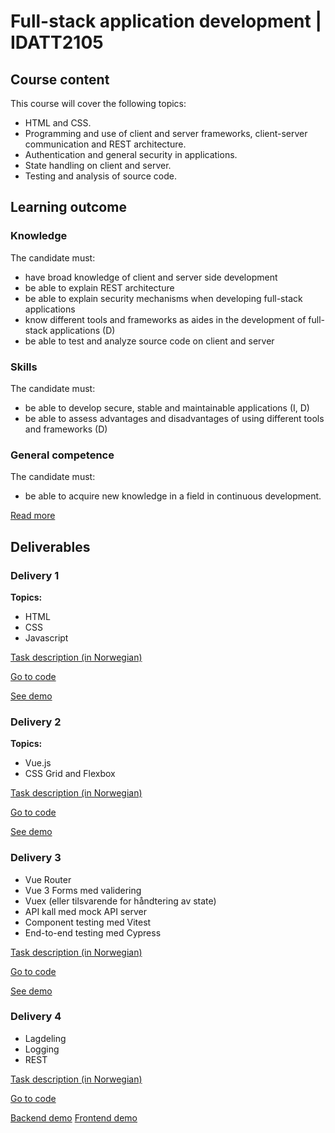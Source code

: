 # Full-stack application development | IDATT2105
## Course content

This course will cover the following topics:

- HTML and CSS.
- Programming and use of client and server frameworks, client-server communication and REST architecture.
- Authentication and general security in applications.
- State handling on client and server.
- Testing and analysis of source code.

## Learning outcome

### Knowledge

The candidate must:

- have broad knowledge of client and server side development
- be able to explain REST architecture
- be able to explain security mechanisms when developing full-stack applications
- know different tools and frameworks as aides in the development of full-stack applications (D)
- be able to test and analyze source code on client and server


### Skills

The candidate must:

- be able to develop secure, stable and maintainable applications (I, D)
- be able to assess advantages and disadvantages of using different tools and frameworks (D)

### General competence

The candidate must:

- be able to acquire new knowledge in a field in continuous development.

[Read more](https://www.ntnu.edu/studies/courses/IDATT2105#tab=omEmnet)

## Deliverables

### Delivery 1

**Topics:**
- HTML
- CSS
- Javascript

[Task description (in Norwegian)](https://francin.notion.site/ving-1-HTML-CSS-og-Javascript-74ad0341ed8a42d1b5614f3f11e3b6f7)

[Go to code](./Ex1)

[See demo](https://folk.ntnu.no/francinv/IDATT2105/Ex1/)

### Delivery 2

**Topics:**
- Vue.js
- CSS Grid and Flexbox

[Task description (in Norwegian)](https://www.notion.so/francin/ving-2-Kalkulator-i-Vue-d02ff3cb21be4a9e8186b66f1de9fbfb)

[Go to code](./Ex2)

[See demo](https://ex2-idatt2105.vercel.app)

### Delivery 3
- Vue Router
- Vue 3 Forms med validering
- Vuex (eller tilsvarende for håndtering av state)
- API kall med mock API server
- Component testing med Vitest
- End-to-end testing med Cypress

[Task description (in Norwegian)](https://s3.us-west-2.amazonaws.com/secure.notion-static.com/25f5fa07-416e-4d30-bb7c-145685de04f2/DATT2105_ving_3%281%29.pdf?X-Amz-Algorithm=AWS4-HMAC-SHA256&X-Amz-Content-Sha256=UNSIGNED-PAYLOAD&X-Amz-Credential=AKIAT73L2G45EIPT3X45%2F20230302%2Fus-west-2%2Fs3%2Faws4_request&X-Amz-Date=20230302T091910Z&X-Amz-Expires=86400&X-Amz-Signature=0d0f4ebca1d1843582e7e2be8202ee3983822679f2f11c28a5a41f8d068ebb56&X-Amz-SignedHeaders=host&response-content-disposition=filename%3D%22DATT2105%2520%25C3%2598ving%25203%281%29.pdf%22&x-id=GetObject)

[Go to code](./Ex3)

[See demo](https://ex3-idatt2105.vercel.app)

### Delivery 4
- Lagdeling
- Logging 
- REST

[Task description (in Norwegian)](https://s3.us-west-2.amazonaws.com/secure.notion-static.com/b58a3086-108b-4f72-81fd-3439ebc10c9e/oving4.pdf?X-Amz-Algorithm=AWS4-HMAC-SHA256&X-Amz-Content-Sha256=UNSIGNED-PAYLOAD&X-Amz-Credential=AKIAT73L2G45EIPT3X45%2F20230302%2Fus-west-2%2Fs3%2Faws4_request&X-Amz-Date=20230302T092930Z&X-Amz-Expires=86400&X-Amz-Signature=d444ab7a01ac31f960d7bf8906a0cbca6f41745a143566f9b039b9131d0db749&X-Amz-SignedHeaders=host&response-content-disposition=filename%3D%22oving4.pdf%22&x-id=GetObject)

[Go to code](./Ex4)

[Backend demo](https://francinvincent.me/IDATT2105/Ex4/calc/)
[Frontend demo](https://ex4-idatt2105.vercel.app)





